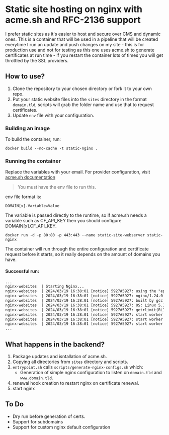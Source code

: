 # Static site hosting on nginx with acme.sh and RFC-2136 support

I prefer static sites as it's easier to host and secure over CMS and dynamic ones.
This is a container that will be used in a pipeline that will be created everytime I run an update and push changes on my site - this is for production use and not for testing as this one uses acme.sh to generate certificates at run time - if you restart the container lots of times you will get throttled by the SSL providers.

## How to use?

1. Clone the repository to your chosen directory or fork it to your own repo.
2. Put your static website files into the `sites` directory in the format `domain.tld`, scripts will grab the folder name and use that to request certificates.
3. Update `env` file with your configuration.

### Building an image

To build the container, run:
```shell
docker build --no-cache -t static-nginx .
```

### Running the container

Replace the variables with your email.
For provider configuration, visit [acme.sh documentation](https://github.com/acmesh-official/acme.sh)

> You must have the env file to run this.


env file format is:
```text
DOMAIN[x].Variable=Value
```

The variable is passed directly to the runtime, so if acme.sh needs a variable such as CF_API_KEY then you should configure DOMAIN[x].CF_API_KEY.

```shell
docker run -d -p 80:80 -p 443:443 --name static-site-webserver static-nginx
```
The container will run through the entire configuration and certificate request before it starts, so it really depends on the amount of domains you have.

#### Successful run:
```txt
...
nginx-websites  | Starting Nginx...
nginx-websites  | 2024/03/19 16:38:01 [notice] 5927#5927: using the "epoll" event method
nginx-websites  | 2024/03/19 16:38:01 [notice] 5927#5927: nginx/1.24.0
nginx-websites  | 2024/03/19 16:38:01 [notice] 5927#5927: built by gcc 10.2.1 20210110 (Debian 10.2.1-6) 
nginx-websites  | 2024/03/19 16:38:01 [notice] 5927#5927: OS: Linux 5.15.0-101-generic
nginx-websites  | 2024/03/19 16:38:01 [notice] 5927#5927: getrlimit(RLIMIT_NOFILE): 1048576:1048576
nginx-websites  | 2024/03/19 16:38:01 [notice] 5927#5927: start worker processes
nginx-websites  | 2024/03/19 16:38:01 [notice] 5927#5927: start worker process 5928
nginx-websites  | 2024/03/19 16:38:01 [notice] 5927#5927: start worker process 5929
...
```


## What happens in the backend?

1. Package updates and isntallation of acme.sh.
2. Copying all directories from `sites` directory and scripts.
3. `entrypoint.sh` calls `scripts/generate-nginx-configs.sh` which:
    * Generation of simple nginx configuration to listen on `domain.tld` and `www.domain.tld`.
4. renewal hook creation to restart nginx on certificate renewal.
5. start nginx



## To Do
* Dry run before generation of certs.
* Support for subdomains
* Support for custom nginx default configuration
